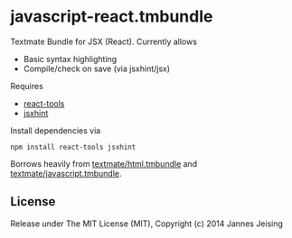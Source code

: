 javascript-react.tmbundle
=========================

Textmate Bundle for JSX (React). Currently allows

* Basic syntax highlighting
* Compile/check on save (via jsxhint/jsx)

Requires

* [react-tools](https://www.npmjs.org/package/react-tools)
* [jsxhint](https://www.npmjs.org/package/jsxhint)

Install dependencies via

```
npm install react-tools jsxhint
```


Borrows heavily from [textmate/html.tmbundle](https://github.com/textmate/html.tmbundle) and [textmate/javascript.tmbundle](https://github.com/textmate/javascript.tmbundle).

License
-------

Release under The MIT License (MIT), Copyright (c) 2014 Jannes Jeising
